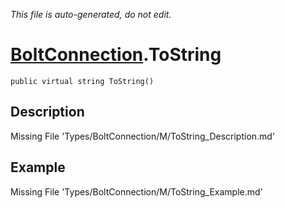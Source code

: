 *This file is auto-generated, do not edit.*

# [BoltConnection](Types/BoltConnection.md).ToString
`public virtual string ToString()`
## Description
Missing File 'Types/BoltConnection/M/ToString_Description.md'
## Example
Missing File 'Types/BoltConnection/M/ToString_Example.md'
